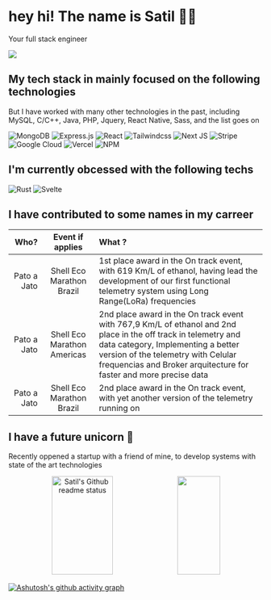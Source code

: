 # hey hi! The name is Satil  👋🏻
Your full stack engineer

![](https://komarev.com/ghpvc/?username=satilpereira&color=blueviolet)

## My tech stack in mainly focused on the following technologies
But I have worked with many other technologies in the past, including MySQL, C/C++, Java, PHP, Jquery, React Native, Sass, and the list goes on 

![MongoDB](https://img.shields.io/badge/MongoDB-%234ea94b.svg?style=for-the-badge&logo=mongodb&logoColor=white)
![Express.js](https://img.shields.io/badge/express.js-%23404d59.svg?style=for-the-badge&logo=express&logoColor=%2361DAFB)
![React](https://img.shields.io/badge/react-%2320232a.svg?style=for-the-badge&logo=react&logoColor=%2361DAFB)
![Tailwindcss](https://img.shields.io/badge/Tailwind_CSS-38B2AC?style=for-the-badge&logo=tailwind-css&logoColor=white)
![Next JS](https://img.shields.io/badge/Next-black?style=for-the-badge&logo=next.js&logoColor=white)
![Stripe](https://img.shields.io/badge/Stripe-626CD9?style=for-the-badge&logo=Stripe&logoColor=white)
![Google Cloud](https://img.shields.io/badge/GoogleCloud-%234285F4.svg?style=for-the-badge&logo=google-cloud&logoColor=white)
![Vercel](https://img.shields.io/badge/vercel-%23000000.svg?style=for-the-badge&logo=vercel&logoColor=white)
![NPM](https://img.shields.io/badge/NPM-%23CB3837.svg?style=for-the-badge&logo=npm&logoColor=white)

## I'm currently obcessed with the following techs

![Rust](https://img.shields.io/badge/rust-%23000000.svg?style=for-the-badge&logo=rust&logoColor=white)
![Svelte](https://img.shields.io/badge/svelte-%23f1413d.svg?style=for-the-badge&logo=svelte&logoColor=white)

## I have contributed to some names in my carreer
| Who? | Event if applies | What ? |
| --: | :--: | :-- |
| Pato a Jato | Shell Eco Marathon Brazil | 1st place award in the On track event, with 619 Km/L of ethanol, having lead the development of our first functional telemetry system using Long Range(LoRa) frequencies |
| Pato a Jato | Shell Eco Marathon Americas | 2nd place award in the On track event with 767,9 Km/L of ethanol and 2nd place in the off track in telemetry and data category, Implementing a better version of the telemetry with Celular frequencias and Broker arquitecture for faster and more precise data |
| Pato a Jato | Shell Eco Marathon Brazil | 2nd place award in the On track event, with yet another version of the telemetry running on |

## I have a future unicorn 🦄
Recently oppened a startup with a friend of mine, to develop systems with state of the art technologies

<div align="center">
  <img width="49%" height="195px" src="https://github-readme-status-olive.vercel.app/api?username=satilpereira&show=reviews&hide=prs&number_format=long&show_icons=true&include_all_commits=true&hide_border=true&title_color=83c5be&icon_color=006d77&text_color=c9d1d9&bg_color=0d1117" alt="Satil's Github readme status" />
  <img width="41%" height="195px" src="https://github-readme-status-olive.vercel.app/api/top-langs/?username=satilpereira&langs_count=8&include_all_commits=true&layout=donut&hide_border=true&title_color=83c5be&text_color=c9d1d9&bg_color=0d1117" />
</div>


[![Ashutosh's github activity graph](https://github-readme-activity-graph.vercel.app/graph?username=satilpereira&bg_color=0d1117&color=83c5be&title_color=83c5be&line=006d77&point=c9d1d9&area=true&area_color=006d77&hide_border=true)](https://github.com/ashutosh00710/github-readme-activity-graph)
